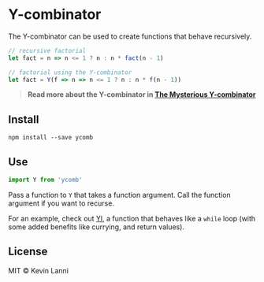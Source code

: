 # Y-combinator

The Y-combinator can be used to create functions that behave recursively.

```js
// recursive factorial
let fact = n => n <= 1 ? n : n * fact(n - 1)

// factorial using the Y-combinator
let fact = Y(f => n => n <= 1 ? n : n * f(n - 1))
```

> **Read more about the Y-combinator in [The Mysterious Y-combinator](https://medium.com/@therealklanni/the-mysterious-y-combinator-e824bebf8c96)**

## Install

```
npm install --save ycomb
```

## Use

```js
import Y from 'ycomb'
```

Pass a function to `Y` that takes a function argument. Call the function argument if you want to recurse.

For an example, check out [Yl](https://github.com/therealklanni/yl), a function that behaves like a `while` loop (with some added benefits like currying, and return values).

## License

MIT © Kevin Lanni
